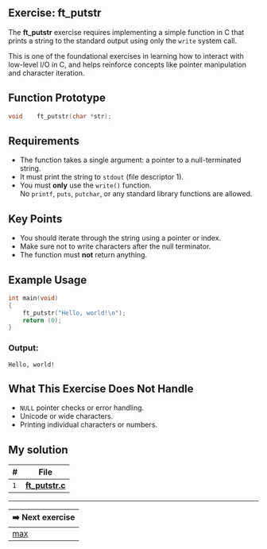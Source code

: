 ## Exercise: ft_putstr

The **ft_putstr** exercise requires implementing a simple function in C that prints a string to the standard output using only the `write` system call.

This is one of the foundational exercises in learning how to interact with low-level I/O in C, and helps reinforce concepts like pointer manipulation and character iteration.

## Function Prototype

```c
void	ft_putstr(char *str);
```

## Requirements

- The function takes a single argument: a pointer to a null-terminated string.
- It must print the string to `stdout` (file descriptor 1).
- You must **only** use the `write()` function.  
  No `printf`, `puts`, `putchar`, or any standard library functions are allowed.

## Key Points

- You should iterate through the string using a pointer or index.
- Make sure not to write characters after the null terminator.
- The function must **not** return anything.

## Example Usage

```c
int main(void)
{
	ft_putstr("Hello, world!\n");
	return (0);
}
```

### Output:

```
Hello, world!
```

## What This Exercise Does Not Handle

- `NULL` pointer checks or error handling.
- Unicode or wide characters.
- Printing individual characters or numbers.

## My solution

| **#** | **File**                              |
| ----- | ------------------------------------- |
|  `1`  | [**ft_putstr.c**](ft_putstr.c)        |

---

| **➡️ Next exercise** |
| ------------------- |
| [max](../lvl2)      |